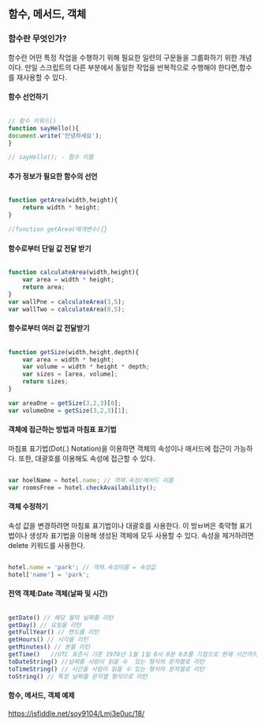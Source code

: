 ## 함수, 메서드, 객체

### 함수란 무엇인가? 
함수란 어떤 특정 작업을 수행하기 위해 필요한 일련의 구문들을 그룹화하기 위한 개념이다.
만일 스크립트의 다른 부분에서 동일한 작업을 반복적으로 수행해야 한다면,함수를 재사용할
수 있다.

#### 함수 선언하기

```javascript

// 함수 키워드()
function sayHello(){
document.write('안녕하세요');
}

// sayHello(); - 함수 이름

```

#### 추가 정보가 필요한 함수의 선언

```javascript

function getArea(width,height){
    return width * height;
}

//function getArea(매개변수){}

```

#### 함수로부터 단일 값 전달 받기

```javascript

function calculateArea(width,height){
    var area = width * height;
    return area;
}
var wallPne = calculateArea(3,5);
var wallTwo = calculateArea(8,5);

```
#### 함수로부터 여러 값 전달받기

```javascript

function getSize(width,height,depth){
    var area = width * height;
    var volume = width * height * depth;
    var sizes = [area, volume];
    return sizes;
}

var areaOne = getSize(3,2,3)[0];
var volumeOne = getSize(3,2,3)[1];

```
#### 객체에 접근하는 방법과 마침표 표기법
마침표 표기법(Dot(.) Notation)을 이용하면 객체의 속성이나 매서드에 접근이
가능하다. 또한, 대괄호를 이용해도 속성에 접근할 수 있다.

```javascript

var hoelName = hotel.name; // 객체.속성/메서드 이름
var roomsFree = hotel.checkAvailability();

```

#### 객체 수정하기
속성 값을 변경하려면 마침표 표기법이나 대괄호를 사용한다. 이 방ㅂ버은 축약형
표기법이나 생성자 표기법을 이용해 생성된 객체에 모두 사용할 수 있다.
속성을 제거하려면 delete 키워드를 사용한다.

```javascript

hotel.name = 'park'; // 객체.속성이름 = 속성값
hotel['name'] = 'park';

```

#### 전역 객체:Date 객체(날짜 및 시간)

```javascript

getDate() // 해당 월의 날짜를 리턴
getDay() // 요일을 리턴
getFullYear() // 연도를 리턴
getHours() // 시각을 리턴
getMinutes() // 분을 리턴
getTime()   //UTC 표준시 기준 1970년 1월 1일 0시 0분 0초를 기점으로 현재 시간까지의 밀리초를 리턴
toDateString() //날짜를 사람이 읽을 수  있는 형식의 문자열로 리턴
toTimeString() // 시간을 사람이 읽을 수 있는 형식의 문자열로 리턴
toString() // 특정 날짜를 문자열 형식으로 리턴

```

#### 함수, 메서드, 객체 예제
https://jsfiddle.net/soy9104/Lmj3e0uc/18/